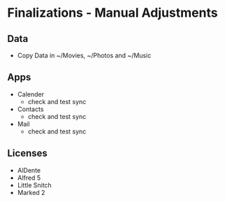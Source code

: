 # Finalizations - Manual Adjustments

## Data
- Copy Data in ~/Movies, ~/Photos and ~/Music

## Apps
- Calender
  - check and test sync
- Contacts
  - check and test sync
- Mail
  - check and test sync

## Licenses
- AlDente
- Alfred 5
- Little Snitch
- Marked 2